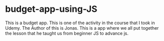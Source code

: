 # budget-app-using-JS
This is a budget app. This is one of the activity in the course that I took in Udemy. The Author of this is Jonas. This is a app where we all put together the lesson that he taught us from beginner JS to advance js.  
